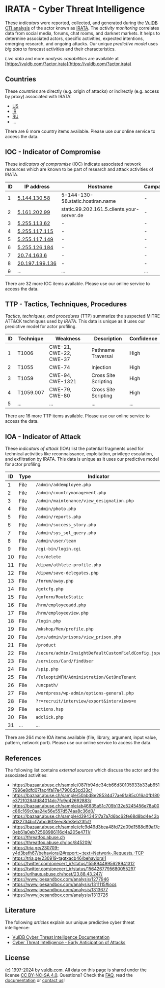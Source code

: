 # IRATA - Cyber Threat Intelligence

These _indicators_ were reported, collected, and generated during the [VulDB CTI analysis](https://vuldb.com/?kb.cti) of the actor known as [IRATA](https://vuldb.com/?actor.irata). The _activity monitoring_ correlates data from social media, forums, chat rooms, and darknet markets. It helps to determine associated actors, specific activities, expected intentions, emerging research, and ongoing attacks. Our unique _predictive model_ uses _big data_ to forecast activities and their characteristics.

_Live data_ and more _analysis capabilities_ are available at [https://vuldb.com/?actor.irata](https://vuldb.com/?actor.irata)

## Countries

These _countries_ are directly (e.g. origin of attacks) or indirectly (e.g. access by proxy) associated with IRATA:

* [US](https://vuldb.com/?country.us)
* [IR](https://vuldb.com/?country.ir)
* [RU](https://vuldb.com/?country.ru)
* ...

There are 6 more country items available. Please use our online service to access the data.

## IOC - Indicator of Compromise

These _indicators of compromise_ (IOC) indicate associated network resources which are known to be part of research and attack activities of IRATA.

ID | IP address | Hostname | Campaign | Confidence
-- | ---------- | -------- | -------- | ----------
1 | [5.144.130.58](https://vuldb.com/?ip.5.144.130.58) | 5-144-130-58.static.hostiran.name | - | High
2 | [5.161.202.99](https://vuldb.com/?ip.5.161.202.99) | static.99.202.161.5.clients.your-server.de | - | High
3 | [5.255.113.62](https://vuldb.com/?ip.5.255.113.62) | - | - | High
4 | [5.255.117.115](https://vuldb.com/?ip.5.255.117.115) | - | - | High
5 | [5.255.117.149](https://vuldb.com/?ip.5.255.117.149) | - | - | High
6 | [5.255.126.184](https://vuldb.com/?ip.5.255.126.184) | - | - | High
7 | [20.74.163.6](https://vuldb.com/?ip.20.74.163.6) | - | - | High
8 | [20.197.199.136](https://vuldb.com/?ip.20.197.199.136) | - | - | High
9 | ... | ... | ... | ...

There are 32 more IOC items available. Please use our online service to access the data.

## TTP - Tactics, Techniques, Procedures

_Tactics, techniques, and procedures_ (TTP) summarize the suspected MITRE ATT&CK techniques used by _IRATA_. This data is unique as it uses our predictive model for actor profiling.

ID | Technique | Weakness | Description | Confidence
-- | --------- | -------- | ----------- | ----------
1 | T1006 | CWE-21, CWE-22, CWE-37 | Pathname Traversal | High
2 | T1055 | CWE-74 | Injection | High
3 | T1059 | CWE-94, CWE-1321 | Cross Site Scripting | High
4 | T1059.007 | CWE-79, CWE-80 | Cross Site Scripting | High
5 | ... | ... | ... | ...

There are 16 more TTP items available. Please use our online service to access the data.

## IOA - Indicator of Attack

These _indicators of attack_ (IOA) list the potential fragments used for technical activities like reconnaissance, exploitation, privilege escalation, and exfiltration by IRATA. This data is unique as it uses our predictive model for actor profiling.

ID | Type | Indicator | Confidence
-- | ---- | --------- | ----------
1 | File | `/admin/addemployee.php` | High
2 | File | `/admin/countrymanagement.php` | High
3 | File | `/admin/maintenance/view_designation.php` | High
4 | File | `/admin/photo.php` | High
5 | File | `/admin/reports.php` | High
6 | File | `/admin/success_story.php` | High
7 | File | `/admin/sys_sql_query.php` | High
8 | File | `/admin/user/team` | High
9 | File | `/cgi-bin/login.cgi` | High
10 | File | `/cm/delete` | Medium
11 | File | `/dipam/athlete-profile.php` | High
12 | File | `/dipam/save-delegates.php` | High
13 | File | `/forum/away.php` | High
14 | File | `/getcfg.php` | Medium
15 | File | `/goform/RouteStatic` | High
16 | File | `/hrm/employeeadd.php` | High
17 | File | `/hrm/employeeview.php` | High
18 | File | `/login.php` | Medium
19 | File | `/mkshop/Men/profile.php` | High
20 | File | `/pms/admin/prisons/view_prison.php` | High
21 | File | `/product` | Medium
22 | File | `/secure/admin/InsightDefaultCustomFieldConfig.jspa` | High
23 | File | `/services/Card/findUser` | High
24 | File | `/spip.php` | Medium
25 | File | `/TeleoptiWFM/Administration/GetOneTenant` | High
26 | File | `/uncpath/` | Medium
27 | File | `/wordpress/wp-admin/options-general.php` | High
28 | File | `?r=recruit/interview/export&interviews=x` | High
29 | File | `actions.hsp` | Medium
30 | File | `adclick.php` | Medium
31 | ... | ... | ...

There are 264 more IOA items available (file, library, argument, input value, pattern, network port). Please use our online service to access the data.

## References

The following list contains _external sources_ which discuss the actor and the associated activities:

* https://bazaar.abuse.ch/sample/087fb94dc34cb66d30105933b33ab6517996e8dfd07fac4fa17e47900d3cd33c/
* https://bazaar.abuse.ch/sample/50abd8e28534d77ae9fa85c016a0fb180e372f0284fd84014dc7fc9d42692883/
* https://bazaar.abuse.ch/sample/ab46635a51c709b132e5245456e78a00c86c169c0aa24e56e557d574aa8c36d0/
* https://bazaar.abuse.ch/sample/d39434517a7a7d6bc62fe68d8bd4e43b4132734bcf7abcd6f3eec8de3eb23fcf/
* https://bazaar.abuse.ch/sample/efc9d49d3bea48fd72d09d1588d69af7c0eb61a0eb72568986116d4a205e4711/
* https://threatfox.abuse.ch
* https://threatfox.abuse.ch/ioc/845209/
* https://tria.ge/230709-y4d3bsfh67/behavioral2#report:~:text=Network-,Requests,-TCP
* https://tria.ge/230919-tagtxacb46/behavioral1
* https://twitter.com/onecert_ir/status/1558944995628941312
* https://twitter.com/onecert_ir/status/1564267795680055297
* https://urlhaus.abuse.ch/host/23.88.43.247/
* https://www.joesandbox.com/analysis/1277946
* https://www.joesandbox.com/analysis/1311115#iocs
* https://www.joesandbox.com/analysis/1313677
* https://www.joesandbox.com/analysis/1313726

## Literature

The following _articles_ explain our unique predictive cyber threat intelligence:

* [VulDB Cyber Threat Intelligence Documentation](https://vuldb.com/?kb.cti)
* [Cyber Threat Intelligence - Early Anticipation of Attacks](https://www.scip.ch/en/?labs.20201022)

## License

(c) [1997-2024](https://vuldb.com/?kb.changelog) by [vuldb.com](https://vuldb.com/?kb.about). All data on this page is shared under the license [CC BY-NC-SA 4.0](https://creativecommons.org/licenses/by-nc-sa/4.0/). Questions? Check the [FAQ](https://vuldb.com/?kb.faq), read the [documentation](https://vuldb.com/?kb) or [contact us](https://vuldb.com/?contact)!
